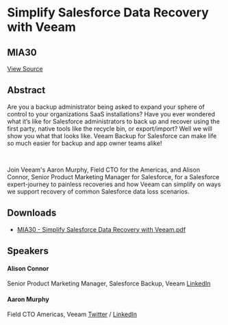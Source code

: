 # Simplify Salesforce Data Recovery with Veeam
## MIA30
[View Source](https://connect.veeam.com/flow/veeam/veeamon2023/attendeeportal/page/sessioncatalog/session/1678314165186001bL9w)

## Abstract
Are you a backup administrator being asked to expand your sphere of control to your organizations SaaS installations? Have you ever wondered what it’s like for Salesforce administrators to back up and recover using the first party, native tools like the recycle bin, or export/import? Well we will show you what that looks like. Veeam Backup for Salesforce can make life so much easier for backup and app owner teams alike!

 

Join Veeam's Aaron Murphy, Field CTO for the Americas, and Alison Connor, Senior Product Marketing Manager for Salesforce, for a Salesforce expert-journey to painless recoveries and how Veeam can simplify on ways we support recovery of common Salesforce data loss scenarios.


## Downloads
- [MIA30 - Simplify Salesforce Data Recovery with Veeam.pdf](<./files/MIA30 - Simplify Salesforce Data Recovery with Veeam.pdf>)

## Speakers
#### Alison Connor
Senior Product Marketing Manager, Salesforce Backup, Veeam
[LinkedIn](https://www.linkedin.com/in/alison-connor-0221227/)
#### Aaron Murphy
Field CTO Americas, Veeam
[Twitter](https://twitter.com/murfsdata) / [LinkedIn](https://www.linkedin.com/in/aamurphy/)
